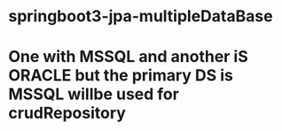 # springboot3-jpa-multipleDataBase
# One with MSSQL and another iS ORACLE but the primary DS is MSSQL willbe used for crudRepository 
